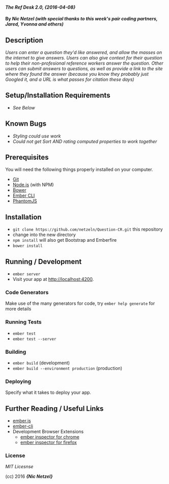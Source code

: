 #### _The Ref Desk 2.0, {2016-04-08}_

#### By _**Nic Netzel (with special thanks to this week's pair coding partners, Jared, Yvonna and others)**_

## Description

_Users can enter a question they'd like answered, and allow the masses on the internet to give answers. Users can also give context for their question to help their non-profesional reference workers answer the question.  Other users can submit answers to questions, as well as provide a link to the site where they found the answer (because you know they probably just Googled it, and a URL is what passes for citation these days)_

## Setup/Installation Requirements
* _See Below_

## Known Bugs

* _Styling could use work_
* _Could not get Sort AND rating computed properties to work together_

## Prerequisites

You will need the following things properly installed on your computer.

* [Git](http://git-scm.com/)
* [Node.js](http://nodejs.org/) (with NPM)
* [Bower](http://bower.io/)
* [Ember CLI](http://www.ember-cli.com/)
* [PhantomJS](http://phantomjs.org/)


## Installation

* `git clone https://github.com/netzeln/Question-CR.git` this repository
* change into the new directory
* `npm install` will also get Bootstrap and Emberfire
* `bower install`  

## Running / Development

* `ember server`
* Visit your app at [http://localhost:4200](http://localhost:4200).

### Code Generators

Make use of the many generators for code, try `ember help generate` for more details

### Running Tests

* `ember test`
* `ember test --server`

### Building

* `ember build` (development)
* `ember build --environment production` (production)

### Deploying

Specify what it takes to deploy your app.

## Further Reading / Useful Links

* [ember.js](http://emberjs.com/)
* [ember-cli](http://www.ember-cli.com/)
* Development Browser Extensions
  * [ember inspector for chrome](https://chrome.google.com/webstore/detail/ember-inspector/bmdblncegkenkacieihfhpjfppoconhi)
  * [ember inspector for firefox](https://addons.mozilla.org/en-US/firefox/addon/ember-inspector/)


### License

*MIT Licesnse*

(cc) 2016 **_{Nic Netzel}_**

